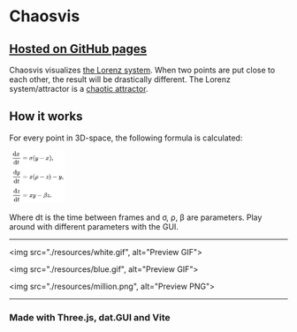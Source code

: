 # Chaosvis

## [Hosted on GitHub pages](aarol.github.io/chaosvis/)

Chaosvis visualizes [the Lorenz system](https://en.wikipedia.org/wiki/Lorenz_system). When two points are put close to each other, the result will be drastically different. The Lorenz system/attractor is a [chaotic attractor](https://en.wikipedia.org/wiki/Chaos_theory).

## How it works

For every point in 3D-space, the following formula is calculated:

<img src="./resources/formula.png" width="20%" alt="Lorenz attractor formula" />

Where dt is the time between frames and σ, ρ, β are parameters. Play around with different parameters with the GUI.

---

<img src="./resources/white.gif", alt="Preview GIF">

<img src="./resources/blue.gif", alt="Preview GIF">

<img src="./resources/million.png", alt="Preview PNG">

---

### Made with Three.js, dat.GUI and Vite
